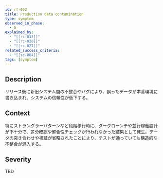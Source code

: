 ```yaml
---
id: rf-002
title: Production data contamination
type: symptom
observed_in_phase:
  - G
explained_by:
  - "[[rc-013]]"
  - "[[rc-020]]"
  - "[[rc-027]]"
related_success_criteria:
  - "[[sc-004]]"
tags: [symptom]
---
```


## Description
リリース後に新旧システム間の不整合やバグにより、誤ったデータが本番環境に書き込まれ、システムの信頼性が低下する。

## Context
特にストラングラーパターンなど段階移行時に、ダークローンチや並行稼働設計が不十分で、差分確認や整合性チェックが行われなかった結果として発生。データの突き合わせや検証が省略されたことにより、テストが通っていても構造的な不整合が混入する。

## Severity
TBD
